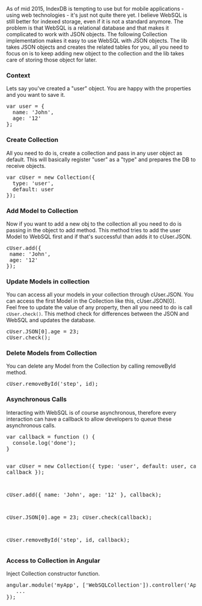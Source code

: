 As of mid 2015, IndexDB is tempting to use but for mobile applications - using web technologies - it's just not quite there yet.
I believe WebSQL is still better for indexed storage, even if it is not a standard anymore.
The problem is that WebSQL is a relational database and that makes it complicated to work with JSON objects.
The following Collection implementation makes it easy to use WebSQL with JSON objects.
The lib takes JSON objects and creates the related tables for you,
all you need to focus on is to keep adding new object to the collection and the lib takes care of storing those object for later.

<h3>Context</h3>
Lets say you've created a "user" object. You are happy with the properties and you want to save it.
<pre>
var user = {
  name: 'John',
  age: '12'
};
</pre>

<h3>Create Collection</h3>
All you need to do is, create a collection and pass in any user object as default.
This will basically register "user" as a "type" and prepares the DB to receive objects.
<pre>
var cUser = new Collection({
  type: 'user',
  default: user
});
</pre>

<h3>Add Model to Collection</h3>
Now if you want to add a new obj to the collection all you need to do is passing in the object to add method.
This method tries to add the user Model to WebSQL first and if that's successful than adds it to cUser.JSON.
<pre>
cUser.add({
 name: 'John',
 age: '12'
});
</pre>

<h3>Update Models in collection</h3>
You can access all your models in your collection through cUser.JSON. You can access the first Model in the Collection like this, cUser.JSON[0]. </br>
Feel free to update the value of any property, then all you need to do is call <code>cUser.check()</code>. This method check for differences between the JSON and WebSQL and updates the database.
<pre>
cUser.JSON[0].age = 23;
cUser.check();
</pre>

<h3>Delete Models from Collection</h3>
You can delete any Model from the Collection by calling removeById method.
<pre>
cUser.removeById('step', id);
</pre>

<h3>Asynchronous Calls</h3>
Interacting with WebSQL is of course asynchronous, therefore every interaction can have a callback to allow developers to queue these asynchronous calls.
<pre>
var callback = function () {
  console.log('done');
}

var cUser = new Collection({
  type: 'user',
  default: user,
  callback: callback
});

cUser.add({
  name: 'John',
  age: '12'
}, callback);

cUser.JSON[0].age = 23;
cUser.check(callback);

cUser.removeById('step', id, callback);
</pre>

<h3>Access to Collection in Angular</h3>
Inject Collection constructor function.
<pre>
angular.module('myApp', ['WebSQLCollection']).controller('AppCtrl', function (Collection) {
   ...
});
</pre>

